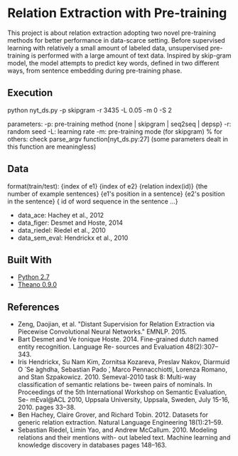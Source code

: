 # Relation Extraction with Pre-training
This project is about relation extraction adopting two novel pre-training methods for better performance in data-scarce setting.
Before supervised learning with relatively a small amount of labeled data, unsupervised pre-training is performed with a large amount of text data.
Inspired by skip-gram model, the model attempts to predict key words, defined in two different ways, from sentence embedding during pre-training phase.

## Execution
python nyt_ds.py -p skipgram -r 3435 -L 0.05 -m 0 -S 2

parameters: 
-p: pre-training method {none | skipgram | seq2seq | depsp}
-r: random seed 
-L: learning rate
-m: pre-training mode (for skipgram)
% for others: check parse_argv function[nyt_ds.py:27] (some parameters dealt in this function are meaningless)

## Data
format(train/test): 
          {index of e1} {index of e2}
          {relation index(id)} {the number of example sentences}
          {e1's position in a sentence} {e2's position in the sentence} { id of word sequence in the sentence ...}

* data_ace: Hachey et al., 2012
* data_figer: Desmet and Hoste, 2014
* data_riedel: Riedel et al., 2010
* data_sem_eval: Hendrickx et al., 2010

## Built With
* [Python 2.7](https://www.python.org/download/releases/2.7/)
* [Theano 0.9.0](http://deeplearning.net/software/theano/)


## References
* Zeng, Daojian, et al. "Distant Supervision for Relation Extraction via Piecewise Convolutional Neural Networks." EMNLP. 2015.
* Bart Desmet and Ve ́ronique Hoste. 2014. Fine-grained dutch named entity recognition. Language Re- sources and Evaluation 48(2):307–343.
* Iris Hendrickx, Su Nam Kim, Zornitsa Kozareva, Preslav Nakov, Diarmuid O ́ Se ́aghdha, Sebastian Pado ́, Marco Pennacchiotti, Lorenza Romano, and Stan Szpakowicz. 2010. Semeval-2010 task 8: Multi-way classification of semantic relations be- tween pairs of nominals. In Proceedings of the 5th International Workshop on Semantic Evaluation, Se- mEval@ACL 2010, Uppsala University, Uppsala, Sweden, July 15-16, 2010. pages 33–38.
* Ben Hachey, Claire Grover, and Richard Tobin. 2012. Datasets for generic relation extraction. Natural Language Engineering 18(1):21–59.
* Sebastian Riedel, Limin Yao, and Andrew McCallum. 2010. Modeling relations and their mentions with- out labeled text. Machine learning and knowledge discovery in databases pages 148–163.

